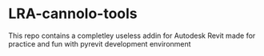# LRA-cannolo-tools

This repo contains a completley useless addin for Autodesk Revit
made for practice and fun with pyrevit development environment
